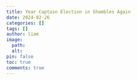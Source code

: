 ```yaml
---
title: Year Captain Election in Shambles Again
date: 2024-02-26
categories: []
tags: []
author: liam
image:
  path: 
  alt: 
pin: false
toc: true
comments: true
---
```

